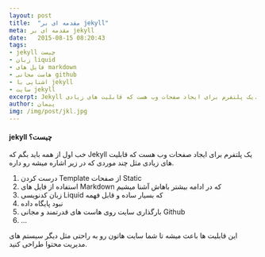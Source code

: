```yaml
---
layout: post
title:  "مقدمه ای بر jekyll"
meta: مقدمه ای بر jekyll
date:   2015-08-15 08:20:43
tags:
- jekyll چیست
- زبان liquid
- فایل های markdown
- هاست مجانی github
- اشنایی با jekyll
- سایت jekyll
excerpt: Jekyll یک پلتفرم برای ایجاد صفحات وب هست که قابلیت های زیادی...
author: پیمان
img: /img/post/jkl.jpg
---
```

#### jekyll چیست؟
خب اول از همه باید بگم که Jekyll یک پلتفرم برای ایجاد صفحات وب هست که قابلیت های زیادی مثل چند موردی که در زیر اشاره میشه رو داره.

1. درست کردن Template از صفحات Static
2. استفاده از فایل های Markdown که در ادامه بیشتر باهاش آشنا میشیم
3. زبان کدنویسی Liquid که بسیار ساده و قابل فهمه
4. نبود پایگاه داده
5. بارگذاری سایت روی هاست های قدرتمند و مجانی Github 
6. ...

این قابلیت ها باعث میشه تا شما سایت هاتون رو به راحتی مثل دیگر سیستم های مدیریت محتوا طراحی کنید.